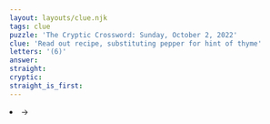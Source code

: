 ```yaml
---
layout: layouts/clue.njk
tags: clue
puzzle: 'The Cryptic Crossword: Sunday, October 2, 2022'
clue: 'Read out recipe, substituting pepper for hint of thyme'
letters: '(6)'
answer:
straight:
cryptic:
straight_is_first:
---
```

<li>→</li>